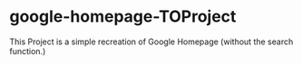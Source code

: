 # google-homepage-TOProject

This Project is a simple recreation of Google Homepage (without the search function.)